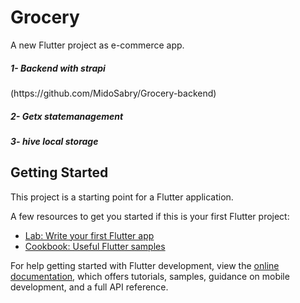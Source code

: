 # Grocery

A new Flutter project as e-commerce app.
<h5>1- Backend with strapi </h5> (https://github.com/MidoSabry/Grocery-backend)
<h5>2- Getx statemanagement </h5>
<h5>3- hive local storage </h5>



## Getting Started

This project is a starting point for a Flutter application.

A few resources to get you started if this is your first Flutter project:

- [Lab: Write your first Flutter app](https://docs.flutter.dev/get-started/codelab)
- [Cookbook: Useful Flutter samples](https://docs.flutter.dev/cookbook)

For help getting started with Flutter development, view the
[online documentation](https://docs.flutter.dev/), which offers tutorials,
samples, guidance on mobile development, and a full API reference.
